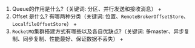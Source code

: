 1. Queue的作用是什么?（关键词: 分区、并行发送和接收消息）
   + 
2. Offset 是什么? 有哪两种分类（关键词: 位置、`RemoteBrokerOffsetStore`、`LocalfileOffsetStore`）
   + 
3. `RocketMQ`集群搭建方式有哪些以及各自优缺点?（关键词: 多master、异步复制、同步复制、性能最好、保证数据不丢失）
   + 
